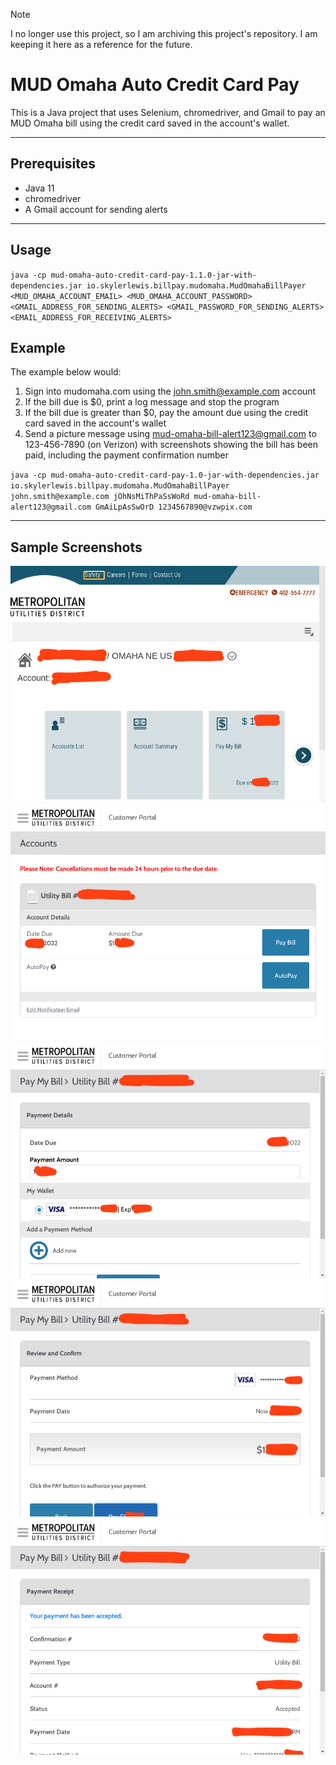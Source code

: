 > [!NOTE]
> I no longer use this project, so I am archiving this project's repository. I am keeping it here as a reference for the future.

# MUD Omaha Auto Credit Card Pay

This is a Java project that uses Selenium, chromedriver, and Gmail to pay an MUD Omaha bill using the credit card saved in the account's wallet.

---
## Prerequisites
- Java 11
- chromedriver
- A Gmail account for sending alerts
---

## Usage
`java -cp mud-omaha-auto-credit-card-pay-1.1.0-jar-with-dependencies.jar io.skylerlewis.billpay.mudomaha.MudOmahaBillPayer <MUD_OMAHA_ACCOUNT_EMAIL> <MUD_OMAHA_ACCOUNT_PASSWORD> <GMAIL_ADDRESS_FOR_SENDING_ALERTS> <GMAIL_PASSWORD_FOR_SENDING_ALERTS> <EMAIL_ADDRESS_FOR_RECEIVING_ALERTS>`

## Example
The example below would:
1. Sign into mudomaha.com using the john.smith@example.com account
2. If the bill due is $0, print a log message and stop the program
3. If the bill due is greater than $0, pay the amount due using the credit card saved in the account's wallet
4. Send a picture message using mud-omaha-bill-alert123@gmail.com to 123-456-7890 (on Verizon) with screenshots showing the bill has been paid, including the payment confirmation number

`java -cp mud-omaha-auto-credit-card-pay-1.0-jar-with-dependencies.jar io.skylerlewis.billpay.mudomaha.MudOmahaBillPayer john.smith@example.com jOhNsMiThPaSsWoRd mud-omaha-bill-alert123@gmail.com GmAiLpAsSwOrD 1234567890@vzwpix.com`

---
## Sample Screenshots

![Step 1](docs/screenshots/Step1.png)
![Step 2](docs/screenshots/Step2.png)
![Step 3](docs/screenshots/Step3.png)
![Step 4](docs/screenshots/Step4.png)
![Step 5](docs/screenshots/Step5.png)
